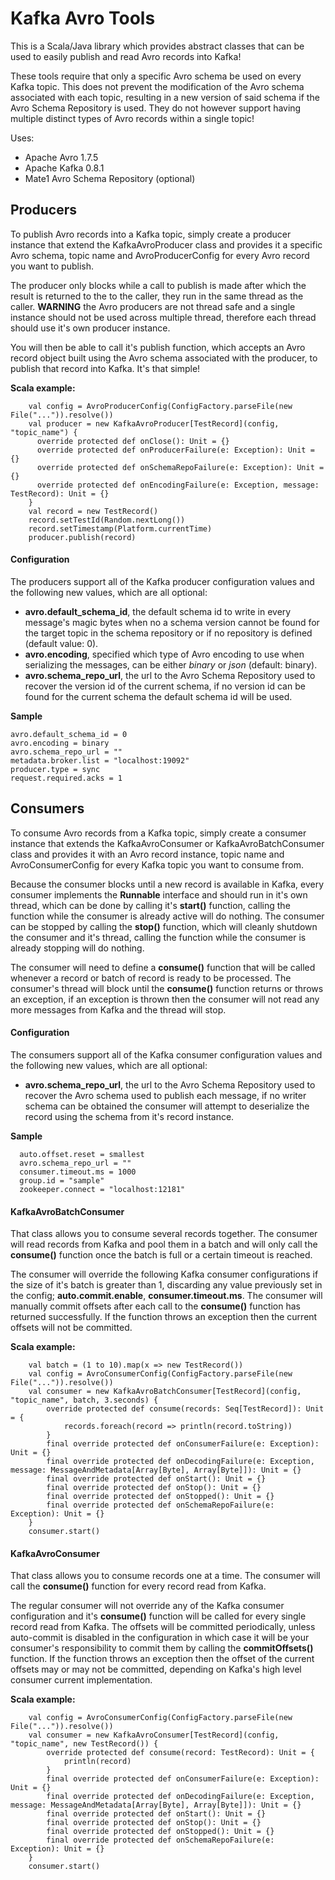 # Kafka Avro Tools

This is a Scala/Java library which provides abstract classes that can be used to easily publish and
read Avro records into Kafka!

These tools require that only a specific Avro schema be used on every Kafka topic. This does not prevent
the modification of the Avro schema associated with each topic, resulting in a new version of said schema
if the Avro Schema Repository is used. They do not however support having multiple distinct types of Avro
records within a single topic!

Uses:
* Apache Avro 1.7.5
* Apache Kafka 0.8.1
* Mate1 Avro Schema Repository (optional)

## Producers

To publish Avro records into a Kafka topic, simply create a producer instance that extend the
KafkaAvroProducer class and provides it a specific Avro schema, topic name and AvroProducerConfig for
every Avro record you want to publish.

The producer only blocks while a call to publish is made after which the result is returned to the to
the caller, they run in the same thread as the caller. **WARNING** the Avro producers are not thread safe
and a single instance should not be used across multiple thread, therefore each thread should use it's
own producer instance.

You will then be able to call it's publish function, which accepts an Avro record object built using the
Avro schema associated with the producer, to publish that record into Kafka. It's that simple!

**Scala example:**
```
    val config = AvroProducerConfig(ConfigFactory.parseFile(new File("...")).resolve())
    val producer = new KafkaAvroProducer[TestRecord](config, "topic_name") {
      override protected def onClose(): Unit = {}
      override protected def onProducerFailure(e: Exception): Unit = {}
      override protected def onSchemaRepoFailure(e: Exception): Unit = {}
      override protected def onEncodingFailure(e: Exception, message: TestRecord): Unit = {}
    }
    val record = new TestRecord()
    record.setTestId(Random.nextLong())
    record.setTimestamp(Platform.currentTime)
    producer.publish(record)
```

#### Configuration

The producers support all of the Kafka producer configuration values and the following new values, which
are all optional:

* **avro.default_schema_id**, the default schema id to write in every message's magic bytes when no
a schema version cannot be found for the target topic in the schema repository or if no repository
is defined (default value: 0).
* **avro.encoding**, specified which type of Avro encoding to use when serializing the messages, can
be either _binary_ or _json_ (default: binary).
* **avro.schema_repo_url**, the url to the Avro Schema Repository used to recover the version id of the
current schema, if no version id can be found for the current schema the default schema id will be used.

**Sample**

```
avro.default_schema_id = 0
avro.encoding = binary
avro.schema_repo_url = ""
metadata.broker.list = "localhost:19092"
producer.type = sync
request.required.acks = 1
```

## Consumers

To consume Avro records from a Kafka topic, simply create a consumer instance that extends the
KafkaAvroConsumer or KafkaAvroBatchConsumer class and provides it with an Avro record instance, topic name
and AvroConsumerConfig for every Kafka topic you want to consume from.

Because the consumer blocks until a new record is available in Kafka, every consumer implements the
**Runnable** interface and should run in it's own thread, which can be done by calling it's **start()**
function, calling the function while the consumer is already active will do nothing. The consumer can
be stopped by calling the **stop()** function, which will cleanly shutdown the consumer and it's thread,
calling the function while the consumer is already stopping will do nothing.

The consumer will need to define a **consume()** function that will be called whenever a record or batch
of record is ready to be processed. The consumer's thread will block until the **consume()** function
returns or throws an exception, if an exception is thrown then the consumer will not read any more
messages from Kafka and the thread will stop.

#### Configuration

The consumers support all of the Kafka consumer configuration values and the following new values, which
are all optional:

* **avro.schema_repo_url**, the url to the Avro Schema Repository used to recover the Avro schema used
to publish each message, if no writer schema can be obtained the consumer will attempt to deserialize the
record using the schema from it's record instance.

**Sample**

```
  auto.offset.reset = smallest
  avro.schema_repo_url = ""
  consumer.timeout.ms = 1000
  group.id = "sample"
  zookeeper.connect = "localhost:12181"
```

#### KafkaAvroBatchConsumer

That class allows you to consume several records together. The consumer will read records from Kafka and
pool them in a batch and will only call the **consume()** function once the batch is full or a certain
timeout is reached.

The consumer will override the following Kafka consumer configurations if the size of it's batch is greater
than 1, discarding any value previously set in the config; **auto.commit.enable**, **consumer.timeout.ms**.
The consumer will manually commit offsets after each call to the **consume()** function has returned
successfully. If the function throws an exception then the current offsets will not be committed.

**Scala example:**
```
    val batch = (1 to 10).map(x => new TestRecord())
    val config = AvroConsumerConfig(ConfigFactory.parseFile(new File("...")).resolve())
    val consumer = new KafkaAvroBatchConsumer[TestRecord](config, "topic_name", batch, 3.seconds) {
        override protected def consume(records: Seq[TestRecord]): Unit = {
            records.foreach(record => println(record.toString))
        }
        final override protected def onConsumerFailure(e: Exception): Unit = {}
        final override protected def onDecodingFailure(e: Exception, message: MessageAndMetadata[Array[Byte], Array[Byte]]): Unit = {}
        final override protected def onStart(): Unit = {}
        final override protected def onStop(): Unit = {}
        final override protected def onStopped(): Unit = {}
        final override protected def onSchemaRepoFailure(e: Exception): Unit = {}
    }
    consumer.start()
```

#### KafkaAvroConsumer

That class allows you to consume records one at a time. The consumer will call the **consume()** function
for every record read from Kafka.

The regular consumer will not override any of the Kafka consumer configuration and it's **consume()**
function will be called for every single record read from Kafka. The offsets will be committed
periodically, unless auto-commit is disabled in the configuration in which case it will be your
consumer's responsibility to commit them by calling the **commitOffsets()** function. If the function
throws an exception then the offset of the current offsets may or may not be committed, depending on
Kafka's high level consumer current implementation.

**Scala example:**
```
    val config = AvroConsumerConfig(ConfigFactory.parseFile(new File("...")).resolve())
    val consumer = new KafkaAvroConsumer[TestRecord](config, "topic_name", new TestRecord()) {
        override protected def consume(record: TestRecord): Unit = {
            println(record)
        }
        final override protected def onConsumerFailure(e: Exception): Unit = {}
        final override protected def onDecodingFailure(e: Exception, message: MessageAndMetadata[Array[Byte], Array[Byte]]): Unit = {}
        final override protected def onStart(): Unit = {}
        final override protected def onStop(): Unit = {}
        final override protected def onStopped(): Unit = {}
        final override protected def onSchemaRepoFailure(e: Exception): Unit = {}
    }
    consumer.start()
```

